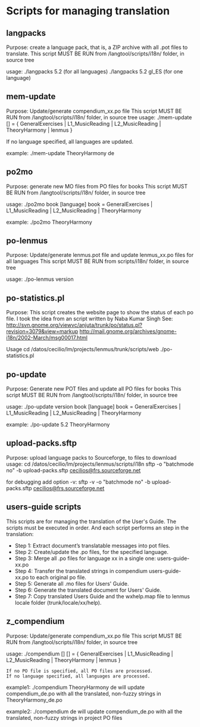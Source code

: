 # Scripts for managing translation

## langpacks

Purpose: create a language pack, that is, a ZIP archive with all .pot files to translate.
This script MUST BE RUN from <root>/langtool/scripts/i18n/ folder, in source tree

usage: ./langpacks 5.2            (for all languages)
       ./langpacks 5.2 gl_ES      (for one language)



## mem-update

Purpose: Update/generate compendium_xx.po file
This script MUST BE RUN from <root>/langtool/scripts/i18n/ folder, in source tree
usage: ./mem-update <po-file> [<lang>]
   <po-file> = { GeneralExercises | L1_MusicReading | L2_MusicReading 
                 | TheoryHarmony | lenmus }
 
   If no language specified, all languages are updated.

  example: ./mem-update TheoryHarmony de



## po2mo

Purpose: generate new MO files from PO files for books
This script MUST BE RUN from <root>/langtool/scripts/i18n/ folder, in source tree

usage: ./po2mo book [language]
  book = GeneralExercises | L1_MusicReading | L2_MusicReading | TheoryHarmony

example: ./po2mo TheoryHarmony



## po-lenmus

Purpose: Update/generate lenmus.pot file and update lenmus_xx.po files for all languages
This script MUST BE RUN from scripts/i18n/ folder, in source tree

 usage: ./po-lenmus version



## po-statistics.pl

Purpose: This script creates the website page to show the status of each po file.
I took the idea from an script written by Naba Kumar Singh
See: http://svn.gnome.org/viewvc/anjuta/trunk/po/status.pl?revision=3079&view=markup
     http://mail.gnome.org/archives/gnome-i18n/2002-March/msg00017.html

Usage
   cd /datos/cecilio/lm/projects/lenmus/trunk/scripts/web
   ./po-statistics.pl



## po-update

Purpose: Generate new POT files and update all PO files for books
This script MUST BE RUN from <root>/langtool/scripts/i18n/ folder, in source tree

 usage: ./po-update version book [language]
   book = GeneralExercises | L1_MusicReading | L2_MusicReading | TheoryHarmony

 example: ./po-update 5.2 TheoryHarmony



## upload-packs.sftp

Purpose: upload language packs to Sourceforge, to files to download
 usage:
    cd /datos/cecilio/lm/projects/lenmus/scripts/i18n
    sftp -o "batchmode no" -b upload-packs.sftp cecilios@frs.sourceforge.net

 for debugging add option -v: 
     sftp -v -o "batchmode no" -b upload-packs.sftp cecilios@frs.sourceforge.net



## users-guide scripts

This scripts are for managing the translation of the User's Guide. The scripts must be executed in order. And each script performs an step in the translation:

- Step 1: Extract document’s translatable messages into pot files.
- Step 2: Create/update the .po files, for the specified language.
- Step 3: Merge all .po files for language xx in a single one: users-guide-xx.po
- Step 4: Transfer the translated strings in compendium users-guide-xx.po to each original po file.
- Step 5: Generate all .mo files for Users' Guide.
- Step 6: Generate the translated document for Users' Guide.
- Step 7: Copy translated Users Guide and the wxhelp.map file to lenmus locale folder (trunk/locale/xx/help).


## z_compendium

Purpose: Update/generate compendium_xx.po file
This script MUST BE RUN from <root>/langtool/scripts/i18n/ folder, in source tree

usage: ./compendium [<po-file>] [<lang>]
   <po-file> = { GeneralExercises | L1_MusicReading | L2_MusicReading 
                 | TheoryHarmony | lenmus }
 
    If no PO file is specified, all PO files are processed.
    If no language specified, all languages are processed.

 example1: ./compendium TheoryHarmony de
   will update compendium_de.po with all the translated, non-fuzzy strings
   in TheoryHarmony_de.po

 example2: ./compendium de
   will update compendium_de.po with all the translated, non-fuzzy strings
   in project PO files


